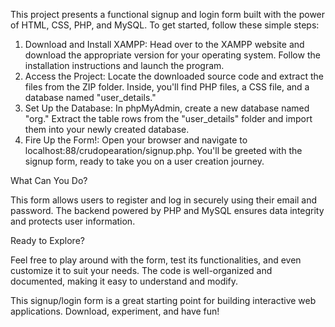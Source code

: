 This project presents a functional signup and login form built with the power of HTML, CSS, PHP, and MySQL. To get started, follow these simple steps:

1) Download and Install XAMPP: Head over to the XAMPP website and download the appropriate version for your operating system. Follow the installation instructions and launch the program.
2) Access the Project: Locate the downloaded source code and extract the files from the ZIP folder. Inside, you'll find PHP files, a CSS file, and a database named "user_details."
3) Set Up the Database: In phpMyAdmin, create a new database named "org." Extract the table rows from the "user_details" folder and import them into your newly created database.
4) Fire Up the Form!: Open your browser and navigate to localhost:88/crudopearation/signup.php. You'll be greeted with the signup form, ready to take you on a user creation journey.

What Can You Do?

This form allows users to register and log in securely using their email and password. The backend powered by PHP and MySQL ensures data integrity and protects user information.

Ready to Explore?

Feel free to play around with the form, test its functionalities, and even customize it to suit your needs. The code is well-organized and documented, making it easy to understand and modify.

This signup/login form is a great starting point for building interactive web applications. Download, experiment, and have fun!
